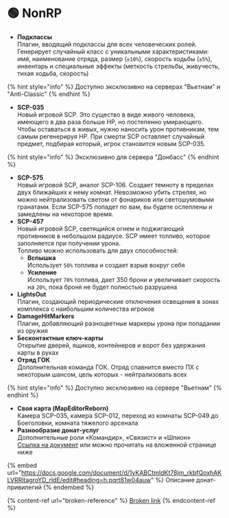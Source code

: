 # 🟢 NonRP

* **Подклассы**\
  Плагин, вводящий подклассы для всех человеческих ролей. Генерирует случайный класс с уникальными характеристиками: имя, наименование отряда, размер (`±10%`), скорость ходьбы (`±5%`), инвентарь и специальные эффекты (меткость стрельбы, живучесть, тихая ходьба, скорость)

{% hint style="info" %}
Доступно эксклюзивно на серверах "Вьетнам" и "Anti-Classic"
{% endhint %}

* **SCP-035**\
  Новый игровой SCP. Это существо в виде живого человека, имеющего в два раза больше HP, но постепенно умирающего. Чтобы оставаться в живых, нужно наносить урон противникам, тем самым регенерируя HP. При смерти SCP оставляет случайный предмет, подбирая который, игрок становится новым SCP-035.

{% hint style="info" %}
Эксклюзивно для сервера "Донбасс"
{% endhint %}

* **SCP-575**\
  Новый игровой SCP, аналог SCP-106. Создает темноту в пределах двух ближайших к нему комнат. Невозможно убить стреляя, но можно нейтрализовать светом от фонариков или светошумовыми гранатами. Если SCP-575 попадет по вам, вы будете ослеплены и замедлены на некоторое время.
* **SCP-457**\
  Новый игровой SCP, светящийся огнем и поджигающий противников в небольшом радиусе. SCP имеет топливо, которое заполняется при получении урона.\
  Топливо можно использовать для двух способностей:
  * **Вспышка**\
    Использует `50%` топлива и создает взрыв вокруг себя
  * **Усиление**\
    Использует `70%` топлива, дает 350 брони и увеличивает скорость на `20%`, пока броня не будет полностью разрушена
* **LightsOut**\
  Плагин, создающий периодические отключения освещения в зонах комплекса с наибольшим количества игроков
* **DamageHitMarkers**\
  Плагин, добавляющий разноцветные маркеры урона при попадании из оружия
* **Бесконтактные ключ-карты**\
  Открытие дверей, ящиков, контейнеров и ворот без удержания карты в руках
* **Отряд ГОК**\
  Дополнительная команда ГОК. Отряд спавнится вместо ПХ с некоторым шансом, цель которых - нейтрализовать всех

{% hint style="info" %}
Доступно эксклюзивно на сервере "Вьетнам"
{% endhint %}

* **Своя карта (MapEditorReborn)**\
  Камера SCP-035, камера SCP-012, переход из комнаты SCP-049 до Боеголовки, комната тяжелого арсенала
* **Разнообразие донат-услуг**\
  Дополнительные роли «Командир»‎, «Связист»‎ и «Шпион»‎\
  [Ссылка на документ](https://docs.google.com/document/d/1yKABCtmIdKt78jm_rkbfQoxhAKLVRRltagroYD_rldE/edit#heading=h.pqrt81w04auw) или можно прочитать на вложенной странице ниже

{% embed url="https://docs.google.com/document/d/1yKABCtmIdKt78jm_rkbfQoxhAKLVRRltagroYD_rldE/edit#heading=h.pqrt81w04auw" %}
Описание донат-привилегий
{% endembed %}

{% content-ref url="broken-reference" %}
[Broken link](broken-reference)
{% endcontent-ref %}
